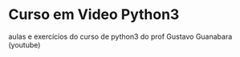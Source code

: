 # Curso em Video Python3
 aulas e exercícios do curso de python3 do prof Gustavo Guanabara (youtube)
